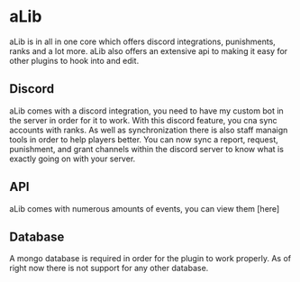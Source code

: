 # aLib
aLib is in all in one core which offers discord integrations, punishments, ranks and a lot more. aLib 
also offers an extensive api to making it easy for other plugins to hook into and edit.

## Discord
aLib comes with a discord integration, you need to have my custom bot in the server in order for it to work.
With this discord feature, you cna sync accounts with ranks. As well as synchronization there is also staff manaign tools
in order to help players better. You can now sync a report, request, punishment, and grant channels within the discord server
to know what is exactly going on with your server.

## API
aLib comes with numerous amounts of events, you can view them [here]

## Database
A mongo database is required in order for the plugin to work properly. As of right now there is not support for any other database.